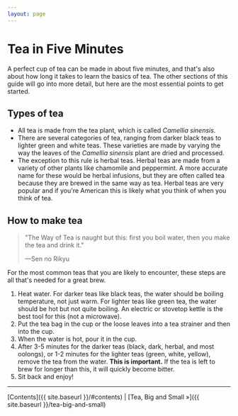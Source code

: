 ```yaml
---
layout: page
---
```


# Tea in Five Minutes

A perfect cup of tea can be made in about five minutes, and that's also about how long it takes to learn the basics of tea. The other sections of this guide will go into more detail, but here are the most essential points to get started.

## Types of tea

* All tea is made from the tea plant, which is called *Camellia sinensis*.
* There are several categories of tea, ranging from darker black teas to lighter green and white teas. These varieties are made by varying the way the leaves of the *Camellia sinensis* plant are dried and processed.
* The exception to this rule is herbal teas. Herbal teas are made from a variety of other plants like chamomile and peppermint. A more accurate name for these would be herbal infusions, but they are often called tea because they are brewed in the same way as tea. Herbal teas are very popular and if you're American this is likely what you think of when you think of tea.

## How to make tea

>"The Way of Tea is naught but this: first you boil water, then you make the tea and drink it."
>
>—Sen no Rikyu

For the most common teas that you are likely to encounter, these steps are all that's needed for a great brew.

1. Heat water. For darker teas like black teas, the water should be boiling temperature, not just warm. For lighter teas like green tea, the water should be hot but not quite boiling. An electric or stovetop kettle is the best tool for this (not a microwave).
2. Put the tea bag in the cup or the loose leaves into a tea strainer and then into the cup.
3. When the water is hot, pour it in the cup.
4. After 3-5 minutes for the darker teas (black, dark, herbal, and most oolongs), or 1-2 minutes for the lighter teas (green, white, yellow), remove the tea from the water. **This is important.** If the tea is left to brew for longer than this, it will quickly become bitter.
5. Sit back and enjoy!

<hr>

[Contents]({{ site.baseurl }}/#contents) |
[Tea, Big and Small &raquo;]({{ site.baseurl }}/tea-big-and-small)
